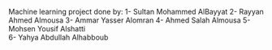 Machine learning project 
done by:
1- Sultan Mohammed AlBayyat
2- Rayyan Ahmed Almousa 
3- Ammar Yasser Alomran
4- Ahmed Salah Almousa 
5- Mohsen Yousif Alshatti  
6- Yahya Abdullah Alhabboub 

